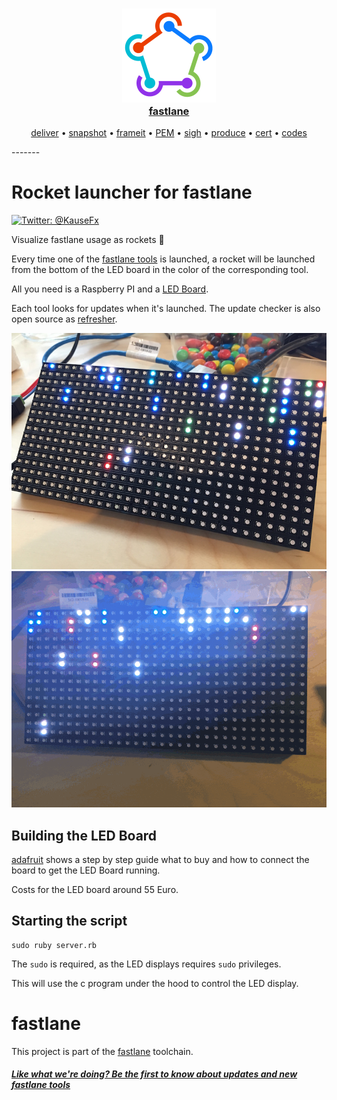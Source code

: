 <h3 align="center">
  <a href="https://github.com/KrauseFx/fastlane">
    <img src="assets/fastlane.png" width="150" />
    <br />
    fastlane
  </a>
</h3>

<p align="center">
  <a href="https://github.com/KrauseFx/deliver">deliver</a> &bull; 
  <a href="https://github.com/KrauseFx/snapshot">snapshot</a> &bull; 
  <a href="https://github.com/KrauseFx/frameit">frameit</a> &bull; 
  <a href="https://github.com/KrauseFx/PEM">PEM</a> &bull; 
  <a href="https://github.com/KrauseFx/sigh">sigh</a> &bull; 
  <a href="https://github.com/KrauseFx/produce">produce</a> &bull; 
  <a href="https://github.com/KrauseFx/cert">cert</a> &bull; 
  <a href="https://github.com/KrauseFx/codes">codes</a>
</p>
-------

Rocket launcher for fastlane
============================

[![Twitter: @KauseFx](https://img.shields.io/badge/contact-@KrauseFx-blue.svg?style=flat)](https://twitter.com/KrauseFx)

Visualize fastlane usage as rockets 🚀

Every time one of the [fastlane tools](https://fastlane.tools) is launched, a rocket will be launched from the bottom of the LED board in the color of the corresponding tool.

All you need is a Raspberry PI and a [LED Board](https://learn.adafruit.com/connecting-a-16x32-rgb-led-matrix-panel-to-a-raspberry-pi/you-will-need).

Each tool looks for updates when it's launched. The update checker is also open source as [refresher](https://github.com/fastlane/refresher).

![assets/picture.jpg](assets/picture.jpg)
![assets/animated.gif](assets/animated.gif)

## Building the LED Board

[adafruit](https://learn.adafruit.com/connecting-a-16x32-rgb-led-matrix-panel-to-a-raspberry-pi/you-will-need) shows a step by step guide what to buy and how to connect the board to get the LED Board running.

Costs for the LED board around 55 Euro.

## Starting the script

    sudo ruby server.rb

The `sudo` is required, as the LED displays requires `sudo` privileges. 

This will use the c program under the hood to control the LED display.

# fastlane

This project is part of the [fastlane](https://fastlane.tools) toolchain. 

##### [Like what we're doing? Be the first to know about updates and new fastlane tools](https://tinyletter.com/krausefx)
